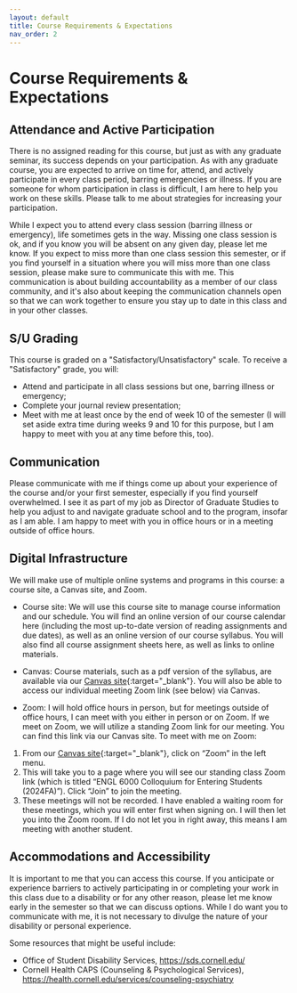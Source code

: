 ```yaml
---
layout: default
title: Course Requirements & Expectations
nav_order: 2
---
```

# Course Requirements & Expectations
## Attendance and Active Participation
There is no assigned reading for this course, but just as with any graduate seminar, its success depends on your participation. As with any graduate course, you are expected to arrive on time for, attend, and actively participate in every class period, barring emergencies or illness. If you are someone for whom participation in class is difficult, I am here to help you work on these skills. Please talk to me about strategies for increasing your participation.

While I expect you to attend every class session (barring illness or emergency), life sometimes gets in the way. Missing one class session is ok, and if you know you will be absent on any given day, please let me know. If you expect to miss more than one class session this semester, or if you find yourself in a situation where you will miss more than one class session, please make sure to communicate this with me. This communication is about building accountability as a member of our class community, and it's also about keeping the communication channels open so that we can work together to ensure you stay up to date in this class and in your other classes.

## S/U Grading
This course is graded on a "Satisfactory/Unsatisfactory" scale. To receive a "Satisfactory" grade, you will:
- Attend and participate in all class sessions but one, barring illness or emergency;
- Complete your journal review presentation;
- Meet with me at least once by the end of week 10 of the semester (I will set aside extra time during weeks 9 and 10 for this purpose, but I am happy to meet with you at any time before this, too).

## Communication
Please communicate with me if things come up about your experience of the course and/or your first semester, especially if you find yourself overwhelmed. I see it as part of my job as Director of Graduate Studies to help you adjust to and navigate graduate school and to the program, insofar as I am able. I am happy to meet with you in office hours or in a meeting outside of office hours.

## Digital Infrastructure
We will make use of multiple online systems and programs in this course: a course site, a Canvas site, and Zoom.

- Course site: We will use this course site to manage course information and our schedule. You will find an online version of our course calendar here (including the most up-to-date version of reading assignments and due dates), as well as an online version of our course syllabus. You will also find all course assignment sheets here, as well as links to online materials.

- Canvas: Course materials, such as a pdf version of the syllabus, are available via our [Canvas site](https://canvas.cornell.edu/courses/62495){:target="_blank"}. You will also be able to access our individual meeting Zoom link (see below) via Canvas.

- Zoom: I will hold office hours in person, but for meetings outside of office hours, I can meet with you either in person or on Zoom. If we meet on Zoom, we will utilize a standing Zoom link for our meeting. You can find this link via our Canvas site. To meet with me on Zoom:
1.	From our [Canvas site](https://canvas.cornell.edu/courses/62495){:target="_blank"}, click on “Zoom” in the left menu.
2.	This will take you to a page where you will see our standing class Zoom link (which is titled “ENGL 6000 Colloquium for Entering Students (2024FA)”). Click “Join” to join the meeting.
3.	These meetings will not be recorded. I have enabled a waiting room for these meetings, which you will enter first when signing on. I will then let you into the Zoom room. If I do not let you in right away, this means I am meeting with another student.

## Accommodations and Accessibility
It is important to me that you can access this course. If you anticipate or experience barriers to actively participating in or completing your work in this class due to a disability or for any other reason, please let me know early in the semester so that we can discuss options. While I do want you to communicate with me, it is not necessary to divulge the nature of your disability or personal experience.

Some resources that might be useful include:

- Office of Student Disability Services, <https://sds.cornell.edu/>
- Cornell Health CAPS (Counseling & Psychological Services), <https://health.cornell.edu/services/counseling-psychiatry>
